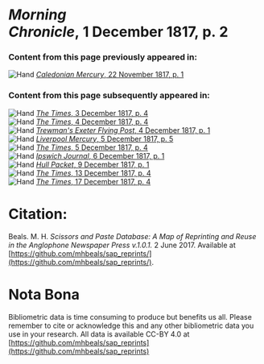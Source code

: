 # *Morning Chronicle*, 1 December 1817, p. 2  
  
### Content from this page previously appeared in:  
![Hand](http://scissorsandpaste.net/wp-content/uploads/2017/06/smallhandpointer.png) [*Caledonian Mercury*, 22 November 1817, p. 1](https://mhbeals.github.io/sap_html/Caledonian-Mercury/Caledonian-Mercury-22-November-1817-p-1)  
  
### Content from this page subsequently appeared in:  
![Hand](http://scissorsandpaste.net/wp-content/uploads/2017/06/smallhandpointer.png) [*The Times*, 3 December 1817, p. 4](https://mhbeals.github.io/sap_html/The-Times/The-Times-3-December-1817-p-4)  
![Hand](http://scissorsandpaste.net/wp-content/uploads/2017/06/smallhandpointer.png) [*The Times*, 4 December 1817, p. 4](https://mhbeals.github.io/sap_html/The-Times/The-Times-4-December-1817-p-4)  
![Hand](http://scissorsandpaste.net/wp-content/uploads/2017/06/smallhandpointer.png) [*Trewman's Exeter Flying Post*, 4 December 1817, p. 1](https://mhbeals.github.io/sap_html/Trewman's-Exeter-Flying-Post/Trewman's-Exeter-Flying-Post-4-December-1817-p-1)  
![Hand](http://scissorsandpaste.net/wp-content/uploads/2017/06/smallhandpointer.png) [*Liverpool Mercury*, 5 December 1817, p. 5](https://mhbeals.github.io/sap_html/Liverpool-Mercury/Liverpool-Mercury-5-December-1817-p-5)  
![Hand](http://scissorsandpaste.net/wp-content/uploads/2017/06/smallhandpointer.png) [*The Times*, 5 December 1817, p. 4](https://mhbeals.github.io/sap_html/The-Times/The-Times-5-December-1817-p-4)  
![Hand](http://scissorsandpaste.net/wp-content/uploads/2017/06/smallhandpointer.png) [*Ipswich Journal*, 6 December 1817, p. 1](https://mhbeals.github.io/sap_html/Ipswich-Journal/Ipswich-Journal-6-December-1817-p-1)  
![Hand](http://scissorsandpaste.net/wp-content/uploads/2017/06/smallhandpointer.png) [*Hull Packet*, 9 December 1817, p. 1](https://mhbeals.github.io/sap_html/Hull-Packet/Hull-Packet-9-December-1817-p-1)  
![Hand](http://scissorsandpaste.net/wp-content/uploads/2017/06/smallhandpointer.png) [*The Times*, 13 December 1817, p. 4](https://mhbeals.github.io/sap_html/The-Times/The-Times-13-December-1817-p-4)  
![Hand](http://scissorsandpaste.net/wp-content/uploads/2017/06/smallhandpointer.png) [*The Times*, 17 December 1817, p. 4](https://mhbeals.github.io/sap_html/The-Times/The-Times-17-December-1817-p-4)  


# Citation: 

Beals. M. H. *Scissors and Paste Database: A Map of Reprinting and Reuse in the Anglophone Newspaper Press v.1.0.1.* 2 June 2017. Available at [https://github.com/mhbeals/sap_reprints/](https://github.com/mhbeals/sap_reprints/). 

# Nota Bona

Bibliometric data is time consuming to produce but benefits us all. Please remember to cite or acknowledge this and any other bibliometric data you use in your research. All data is available CC-BY 4.0 at [https://github.com/mhbeals/sap_reprints](https://github.com/mhbeals/sap_reprints)
